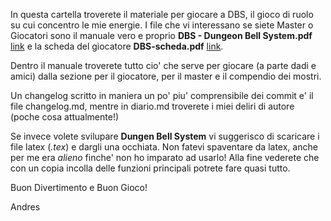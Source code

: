 In questa cartella troverete il materiale per giocare a DBS, il gioco di ruolo su cui concentro le mie energie.
I file che vi interessano se siete Master o Giocatori sono il manuale vero e proprio **DBS - Dungeon Bell System.pdf** [link](https://github.com/buzzqw/TUS/blob/master/DBS/DBS%20-%20Dungeon%20Bell%20System.pdf) e la scheda del giocatore **DBS-scheda.pdf** [link](https://github.com/buzzqw/TUS/blob/master/DBS/DBS-scheda.pdf).

Dentro il manuale troverete tutto cio' che serve per giocare (a parte dadi e amici) dalla sezione per il giocatore, per il master e il compendio dei mostri.

Un changelog scritto in maniera un po' piu' comprensibile dei commit e' il file changelog.md, mentre in diario.md troverete i miei deliri di autore (poche cosa attualmente!)

Se invece volete svilupare **Dungen Bell System** vi suggerisco di scaricare i file latex (*.tex*) e dargli una occhiata.
Non fatevi spaventare da latex, anche per me era *alieno* finche' non ho imparato ad usarlo! Alla fine vederete che con un copia incolla delle funzioni principali potrete fare quasi tutto.

Buon Divertimento e Buon Gioco!

Andres
